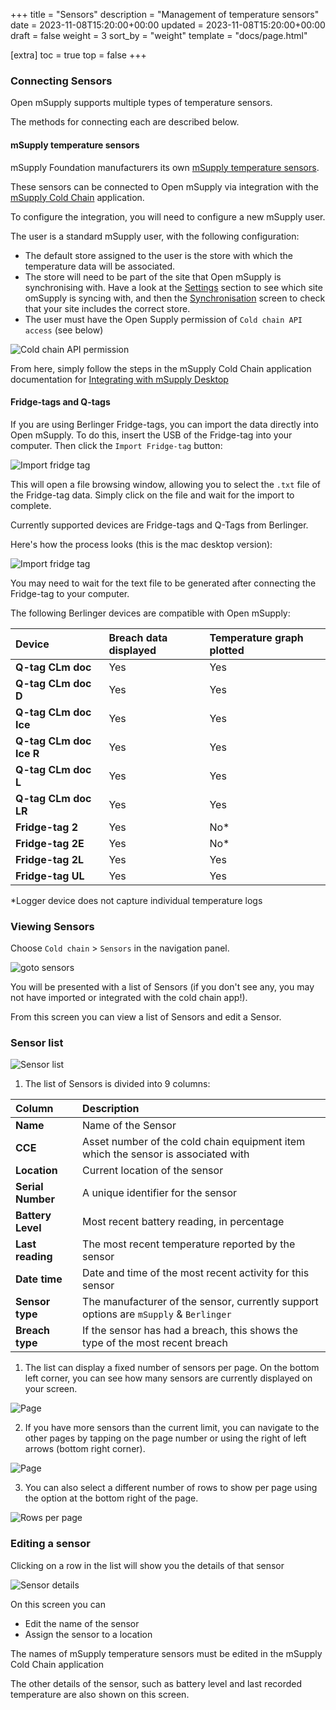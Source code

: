+++
title = "Sensors"
description = "Management of temperature sensors"
date = 2023-11-08T15:20:00+00:00
updated = 2023-11-08T15:20:00+00:00
draft = false
weight = 3
sort_by = "weight"
template = "docs/page.html"

[extra]
toc = true
top = false
+++

### Connecting Sensors

Open mSupply supports multiple types of temperature sensors. 

The methods for connecting each are described below.

#### mSupply temperature sensors

mSupply Foundation manufacturers its own [mSupply temperature sensors](https://msupply.foundation/open-msupply/cold-chain/#mSupplySensor).

These sensors can be connected to Open mSupply via integration with the [mSupply Cold Chain](/coldchain/introduction/) application.

To configure the integration, you will need to configure a new mSupply user.

The user is a standard mSupply user, with the following configuration:

- The default store assigned to the user is the store with which the temperature data will be associated.
- The store will need to be part of the site that Open mSupply is synchronising with. Have a look at the [Settings](/docs/settings/synchronisation/#viewing-the-synchronisation-settings) section to see which site omSupply is syncing with, and then the [Synchronisation](https://docs.msupply.org.nz/synchronisation:sync_sites#viewing_sync_sites) screen to check that your site includes the correct store.
- The user must have the Open Supply permission of `Cold chain API access` (see below)

![Cold chain API permission](/docs/coldchain/images/coldchain_permission.png)

From here, simply follow the steps in the mSupply Cold Chain application documentation for [Integrating with mSupply Desktop](/coldchain/desktop-integration/#msupply-desktop-setup-steps)

#### Fridge-tags and Q-tags

If you are using Berlinger Fridge-tags, you can import the data directly into Open mSupply. To do this, insert the USB of the Fridge-tag into your computer.
Then click the `Import Fridge-tag` button:

![Import fridge tag](/docs/coldchain/images/import_fridge_tag.png)

This will open a file browsing window, allowing you to select the `.txt` file of the Fridge-tag data. Simply click on the file and wait for the import to complete.

<div class="note">Currently supported devices are Fridge-tags and Q-Tags from Berlinger.</div>

Here's how the process looks (this is the mac desktop version):

![Import fridge tag](/docs/coldchain/images/import_fridge_tag.gif)

<div class="note">You may need to wait for the text file to be generated after connecting the Fridge-tag to your computer.</div>

The following Berlinger devices are compatible with Open mSupply:

| Device                  | Breach data displayed | Temperature graph plotted |
| :---------------------- | :-------------------- | :------------------------ |
| **Q-tag CLm doc**       | Yes                   | Yes                       |
| **Q-tag CLm doc D**     | Yes                   | Yes                       |
| **Q-tag CLm doc Ice**   | Yes                   | Yes                       |
| **Q-tag CLm doc Ice R** | Yes                   | Yes                       |
| **Q-tag CLm doc L**     | Yes                   | Yes                       |
| **Q-tag CLm doc LR**    | Yes                   | Yes                       |
| **Fridge-tag 2**        | Yes                   | No\*                      |
| **Fridge-tag 2E**       | Yes                   | No\*                      |
| **Fridge-tag 2L**       | Yes                   | Yes                       |
| **Fridge-tag UL**       | Yes                   | Yes                       |

\*Logger device does not capture individual temperature logs


### Viewing Sensors

Choose `Cold chain` > `Sensors` in the navigation panel.

![goto sensors](/docs/coldchain/images/goto_sensors.png)

You will be presented with a list of Sensors (if you don't see any, you may not have imported or integrated with the cold chain app!).

From this screen you can view a list of Sensors and edit a Sensor.

### Sensor list

![Sensor list](/docs/coldchain/images/sensor_list.png)

1. The list of Sensors is divided into 9 columns:

| Column            | Description                                                                                         |
| :---------------- | :-------------------------------------------------------------------------------------------------- |
| **Name**          | Name of the Sensor                                                                                  |
| **CCE**           | Asset number of the cold chain equipment item which the sensor is associated with                   |
| **Location**      | Current location of the sensor                                                                      |
| **Serial Number** | A unique identifier for the sensor                                                                  |
| **Battery Level** | Most recent battery reading, in percentage                                                          |
| **Last reading**  | The most recent temperature reported by the sensor                                                  |
| **Date time**     | Date and time of the most recent activity for this sensor                                           |
| **Sensor type**   | The manufacturer of the sensor, currently support options are `mSupply` & `Berlinger` |
| **Breach type**   | If the sensor has had a breach, this shows the type of the most recent breach                       |

1. The list can display a fixed number of sensors per page. On the bottom left corner, you can see how many sensors are currently displayed on your screen.

![Page](/docs/introduction/images/list_showing.png)

2. If you have more sensors than the current limit, you can navigate to the other pages by tapping on the page number or using the right of left arrows (bottom right corner).

![Page](/docs/introduction/images/list_pagenumbers.png)

3. You can also select a different number of rows to show per page using the option at the bottom right of the page.

![Rows per page](/docs/introduction/images/rows-per-page-select.png)

### Editing a sensor

Clicking on a row in the list will show you the details of that sensor

![Sensor details](/docs/coldchain/images/sensor_details.png)

On this screen you can

- Edit the name of the sensor
- Assign the sensor to a location

<div class="note">The names of mSupply temperature sensors must be edited in the mSupply Cold Chain application</div>

The other details of the sensor, such as battery level and last recorded temperature are also shown on this screen.
